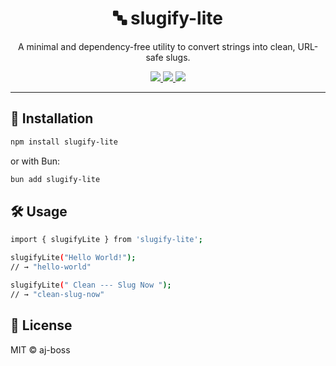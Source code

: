 <h1 align="center">🔤 slugify-lite</h1>

<p align="center">
  A minimal and dependency-free utility to convert strings into clean, URL-safe slugs.
</p>

<p align="center">
  <a href="https://www.npmjs.com/package/slugify-lite">
    <img src="https://img.shields.io/npm/v/slugify-lite?color=blue" />
  </a>
  <a href="./LICENSE">
    <img src="https://img.shields.io/npm/l/slugify-lite" />
  </a>
  <a href='https://www.npmjs.com/package/slugify-lite'> 
   <img src='https://img.shields.io/npm/dt/slugify-lite?style=flat-square'/>
  </a>
</p>

---

## 🚀 Installation

```bash
npm install slugify-lite
```

or with Bun:

```bash
bun add slugify-lite
```

## 🛠️ Usage

```bash
import { slugifyLite } from 'slugify-lite';

slugifyLite("Hello World!");
// → "hello-world"

slugifyLite(" Clean --- Slug Now ");
// → "clean-slug-now"

```

## 📄 License

MIT © aj-boss
